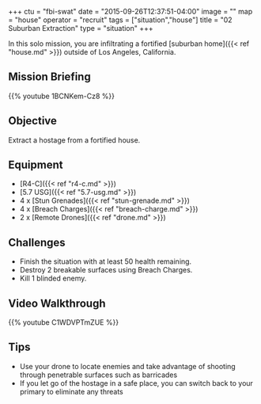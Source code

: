 +++
ctu = "fbi-swat"
date = "2015-09-26T12:37:51-04:00"
image = ""
map = "house"
operator = "recruit"
tags = ["situation","house"]
title = "02 Suburban Extraction"
type = "situation"
+++

In this solo mission, you are infiltrating a fortified [suburban home]({{< ref "house.md" >}}) outside of Los Angeles, California.

## Mission Briefing

{{% youtube 1BCNKem-Cz8 %}}

## Objective

Extract a hostage from a fortified house.

## Equipment

- [R4-C]({{< ref "r4-c.md" >}})
- [5.7 USG]({{< ref "5.7-usg.md" >}})
- 4 x [Stun Grenades]({{< ref "stun-grenade.md" >}})
- 4 x [Breach Charges]({{< ref "breach-charge.md" >}})
- 2 x [Remote Drones]({{< ref "drone.md" >}})

## Challenges

* Finish the situation with at least 50 health remaining.
* Destroy 2 breakable surfaces using Breach Charges.
* Kill 1 blinded enemy.

## Video Walkthrough

{{% youtube C1WDVPTmZUE %}}

## Tips

- Use your drone to locate enemies and take advantage of shooting through penetrable surfaces such as barricades
- If you let go of the hostage in a safe place, you can switch back to your primary to eliminate any threats
